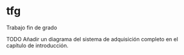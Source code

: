 # tfg
Trabajo fin de grado

TODO
	Añadir un diagrama del sistema de adquisición completo en el capítulo de introducción.
